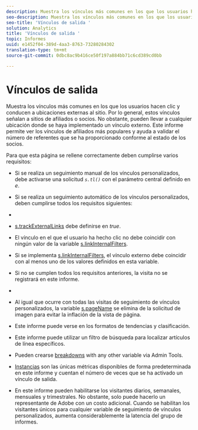 ```yaml
---
description: Muestra los vínculos más comunes en los que los usuarios hacen clic y conducen a ubicaciones externas al sitio. Por lo general, estos vínculos señalan a sitios de afiliados o socios. No obstante, pueden llevar a cualquier ubicación donde se haya implementado un vínculo externo. Este informe permite ver los vínculos de afiliados más populares y ayuda a validar el número de referentes que se ha proporcionado conforme al estado de los socios.
seo-description: Muestra los vínculos más comunes en los que los usuarios hacen clic y conducen a ubicaciones externas al sitio. Por lo general, estos vínculos señalan a sitios de afiliados o socios. No obstante, pueden llevar a cualquier ubicación donde se haya implementado un vínculo externo. Este informe permite ver los vínculos de afiliados más populares y ayuda a validar el número de referentes que se ha proporcionado conforme al estado de los socios.
seo-title: 'Vínculos de salida '
solution: Analytics
title: 'Vínculos de salida '
topic: Informes
uuid: e1452f04-389d-4aa3-8763-73280284302
translation-type: tm+mt
source-git-commit: 0dbc8ac9b416ce50f197a884bb71c6cd389cd0bb

---
```



# Vínculos de salida 

Muestra los vínculos más comunes en los que los usuarios hacen clic y conducen a ubicaciones externas al sitio. Por lo general, estos vínculos señalan a sitios de afiliados o socios. No obstante, pueden llevar a cualquier ubicación donde se haya implementado un vínculo externo. Este informe permite ver los vínculos de afiliados más populares y ayuda a validar el número de referentes que se ha proporcionado conforme al estado de los socios.

Para que esta página se rellene correctamente deben cumplirse varios requisitos:

* Si se realiza un seguimiento manual de los vínculos personalizados, debe activarse una solicitud *`s.tl()`* con el parámetro central definido en *e*.

* Si se realiza un seguimiento automático de los vínculos personalizados, deben cumplirse todos los requisitos siguientes:
* 

   * [s.trackExternalLinks](https://marketing.adobe.com/resources/help/en_US/sc/implement/c_trackexlinks.html) debe definirse en *true*.

   * El vínculo en el que el usuario ha hecho clic no debe coincidir con ningún valor de la variable [s.linkInternalFilters](https://marketing.adobe.com/resources/help/en_US/sc/implement/c_linkinfilters.html).
   * Si se implementa [s.linkInternalFilters](https://marketing.adobe.com/resources/help/en_US/sc/implement/c_linkinfilters.html), el vínculo externo debe coincidir con al menos uno de los valores definidos en esta variable.

* Si no se cumplen todos los requisitos anteriores, la visita no se registrará en este informe.

* 
* Al igual que ocurre con todas las visitas de seguimiento de vínculos personalizados, la variable [s.pageName](https://marketing.adobe.com/resources/help/en_US/sc/implement/c_pagename.html) se elimina de la solicitud de imagen para evitar la inflación de la vista de página.
* Este informe puede verse en los formatos de tendencias y clasificación.
* Este informe puede utilizar un filtro de búsqueda para localizar artículos de línea específicos.
* Pueden crearse [breakdowns](/help/analyze/reports-analytics/reports-customize/breakdowns.md) with any other variable via Admin Tools.
* [Instancias](../../../components/c-variables/c-metrics/metrics-instance.md#concept_E3D0FEC81E1F4987B39CC467F19FFCFF) son las únicas métricas disponibles de forma predeterminada en este informe y cuentan el número de veces que se ha activado un vínculo de salida.
* En este informe pueden habilitarse los visitantes diarios, semanales, mensuales y trimestrales. No obstante, solo puede hacerlo un representante de Adobe con un costo adicional. Cuando se habilitan los visitantes únicos para cualquier variable de seguimiento de vínculos personalizados, aumenta considerablemente la latencia del grupo de informes.

